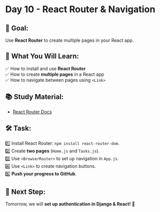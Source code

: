 # Day 10 - React Router & Navigation

## 📌 Goal:  
Use **React Router** to create multiple pages in your React app.

## 📖 What You Will Learn:  
✅ How to install and use **React Router**  
✅ How to create **multiple pages** in a React app  
✅ How to navigate between pages using `<Link>`  

## 📚 Study Material:  
- [React Router Docs](https://reactrouter.com/en/main)  

## 🛠 Task:  
1️⃣ Install React Router: `npm install react-router-dom`.  
2️⃣ Create **two pages** (`Home.js` and `Tasks.js`).  
3️⃣ Use `<BrowserRouter>` to set up navigation in `App.js`.  
4️⃣ Use `<Link>` to create navigation buttons.  
5️⃣ **Push your progress to GitHub**.  

## 🚀 Next Step:  
Tomorrow, we will **set up authentication in Django & React!** 🎯  

